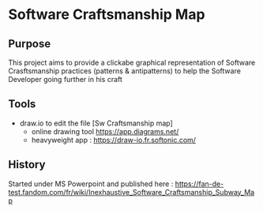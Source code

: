 # Software Craftsmanship Map
## Purpose
This project aims to provide a clickabe graphical representation of Software Crasftsmanship practices (patterns & antipatterns) to help the Software Developer going further in his craft
## Tools
- draw.io to edit the file [Sw Craftsmanship map]
  * online drawing tool https://app.diagrams.net/
  * heavyweight app : https://draw-io.fr.softonic.com/
## History
Started under MS Powerpoint and published here : https://fan-de-test.fandom.com/fr/wiki/Inexhaustive_Software_Craftsmanship_Subway_Map
